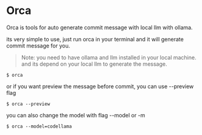 # Orca

Orca is tools for auto generate commit message with local llm with ollama.

its very simple to use, just run orca in your terminal and it will generate commit message for you.

> Note: you need to have ollama and llm installed in your local machine. and its depend on your local llm to generate the message.

```
$ orca
```

or if you want preview the message before commit, you can use --preview flag

```
$ orca --preview
```

you can also change the model with flag --model or -m

```
$ orca --model=codellama
```